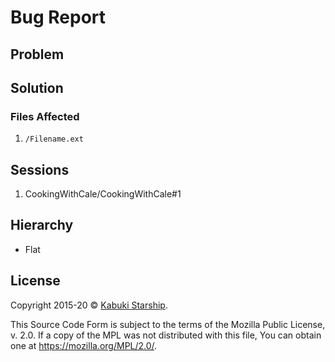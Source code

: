 # Bug Report

## Problem



## Solution



### Files Affected

1. `/Filename.ext`

## Sessions

1. CookingWithCale/CookingWithCale#1

## Hierarchy

* Flat

## License

Copyright 2015-20 © [Kabuki Starship](https://kabukistarship.com).

This Source Code Form is subject to the terms of the Mozilla Public License, v. 2.0. If a copy of the MPL was not distributed with this file, You can obtain one at <https://mozilla.org/MPL/2.0/>.
